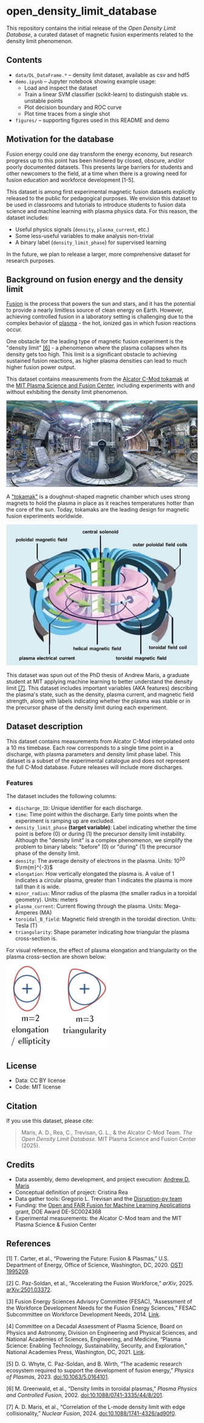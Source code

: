 # open_density_limit_database

This repository contains the initial release of the *Open Density Limit Database*, a curated dataset of magnetic fusion experiments related to the density limit phenomenon.

## Contents
- `data/DL_DataFrame.*` – density limit dataset, available as csv and hdf5
- `demo.ipynb` – Jupyter notebook showing example usage:
  - Load and inspect the dataset
  - Train a linear SVM classifier (scikit-learn) to distinguish stable vs. unstable points
  - Plot decision boundary and ROC curve
  - Plot time traces from a single shot
- `figures/` – supporting figures used in this README and demo

## Motivation for the database

Fusion energy could one day transform the energy economy, but research progress up to this point has been hindered by closed, obscure, and/or poorly documented datasets. This presents large barriers for students and other newcomers to the field, at a time when there is a growing need for fusion education and workforce development [1-5]. 


This dataset is among first experimental magnetic fusion datasets explicitly released to the public for pedagogical purposes. We envision this dataset to be used in classrooms and tutorials to introduce students to fusion data science and machine learning with plasma physics data. For this reason, the dataset includes:
- Useful physics signals (`density`, `plasma_current`, etc.)
- Some less-useful variables to make analysis non-trivial
- A binary label (`density_limit_phase`) for supervised learning

In the future, we plan to release a larger, more comprehensive dataset for research purposes.

## Background on fusion energy and the density limit

[Fusion](https://ccfe.ukaea.uk/fusion-energy/fusion-in-brief/) is the process that powers the sun and stars, and it has the potential to provide a nearly limitless source of clean energy on Earth. However, achieving controlled fusion in a laboratory setting is challenging due to the complex behavior of [plasma](https://www.pppl.gov/about/about-plasmas-and-fusion) - the hot, ionized gas in which fusion reactions occur.

One obstacle for the leading type of magnetic fusion experiment is the "density limit" [[6]](https://doi.org/10.1088/0741-3335/44/8/201) - a phenomenon where the plasma collapses when its density gets too high. This limit is a significant obstacle to achieving sustained fusion reactions, as higher plasma densities can lead to much higher fusion power output.

This dataset contains measurements from the [Alcator C-Mod tokamak](https://en.wikipedia.org/wiki/Alcator_C-Mod) at the [MIT Plasma Science and Fusion Center](https://www.psfc.mit.edu/), including experiments with and without exhibiting the density limit phenomenon. 

![The interior of the Alcator C-Mod tokamak](figures/alcator_c-mod_interior.jpg "The interior of the Alcator C-Mod tokamak")

A ["tokamak"](https://www.energy.gov/science/doe-explainstokamaks) is a doughnut-shaped magnetic chamber which uses strong magnets to hold the plasma in place as it reaches temperatures hotter than the core of the sun. Today, tokamaks are the leading design for magnetic fusion experiments worldwide.

![A diagram of a tokamak](figures/tokamak_diagram.jpg "A diagram of a tokamak")

This dataset was spun out of the PhD thesis of Andrew Maris, a graduate student at MIT applying machine learning to better understand the density limit [[7]](https://doi.org/10.1088/1741-4326/ad90f0). This dataset includes important variables (AKA features) describing the plasma's state, such as the density, plasma current, and magnetic field strength, along with labels indicating whether the plasma was stable or in the precursor phase of the density limit during each experiment.

## Dataset description

This dataset contains measurements from Alcator C-Mod interpolated onto a 10 ms timebase. Each row corresponds to a single time point in a discharge, with plasma parameters and density limit phase label. This dataset is a subset of the experimental catalogue and does not represent the full C-Mod database. Future releases will include more discharges.


### Features


The dataset includes the following columns:

- `discharge_ID`: Unique identifier for each discharge.
- `time`: Time point within the discharge. Early time points when the experiment is ramping up are excluded.
- `density_limit_phase` **(target variable)**: Label indicating whether the time point is before (0) or during (1) the precursor density limit instability. Although the "density limit" is a complex phenomenon, we simplify the problem to binary labels: "before" (0) or "during" (1) the precursor phase of the density limit.
- `density`: The average density of electrons in the plasma. Units: $10^{20}$ $\rm{m}^{-3}$
- `elongation`: How vertically elongated the plasma is. A value of 1 indicates a circular plasma, greater than 1 indicates the plasma is more tall than it is wide.
- `minor_radius`: Minor radius of the plasma (the smaller radius in a toroidal geometry). Units: meters
- `plasma_current`: Current flowing through the plasma. Units: Mega-Amperes (MA)
- `toroidal_B_field`: Magnetic field strength in the toroidal direction. Units: Tesla (T)
- `triangularity`: Shape parameter indicating how triangular the plasma cross-section is.

For visual reference, the effect of plasma elongation and triangularity on the plasma cross-section are shown below:

![Plasma elongation and triangularity](figures/plasma_shape.png "Plasma elongation and triangularity")



## License
- Data: CC BY license
- Code: MIT license

## Citation
If you use this dataset, please cite:

> Maris, A. D., Rea, C., Trevisan, G. L., & the Alcator C-Mod Team. *The Open Density Limit Database.* MIT Plasma Science and Fusion Center (2025).



## Credits
- Data assembly, demo development, and project execution: [Andrew D. Maris](https://andrewmaris.com/)
- Conceptual definition of project: Cristina Rea
- Data gather tools: Gregorio L. Trevisan and the [Disruption-py team](https://github.com/MIT-PSFC/disruption-py)
- Funding: the [Open and FAIR Fusion for Machine Learning Applications](https://disruptions.mit.edu/projects/open-fair-fusion/) grant, DOE Award DE-SC0024368
- Experimental measurements: the Alcator C-Mod team and the MIT Plasma Science & Fusion Center


## References


[1] T. Carter, et al., “Powering the Future: Fusion & Plasmas,” U.S. Department of Energy, Office of Science, Washington, DC, 2020. [OSTI 1995209](https://www.osti.gov/biblio/1995209).

[2] C. Paz-Soldan, et al., “Accelerating the Fusion Workforce,” *arXiv*, 2025. [arXiv:2501.03372](https://arxiv.org/abs/2501.03372).

[3] Fusion Energy Sciences Advisory Committee (FESAC), “Assessment of the Workforce Development Needs for the Fusion Energy Sciences,” FESAC Subcommittee on Workforce Development Needs, 2014. [Link](https://drive.google.com/file/d/1bHF1xTppHN14V-XsrHqmzjeyLM2mL6W1/view?pli=1).

[4] Committee on a Decadal Assessment of Plasma Science, Board on Physics and Astronomy, Division on Engineering and Physical Sciences, and National Academies of Sciences, Engineering, and Medicine, “Plasma Science: Enabling Technology, Sustainability, Security, and Exploration,” National Academies Press, Washington, DC, 2021. [Link](https://www.nap.edu/catalog/25802).

[5] D. G. Whyte, C. Paz-Soldan, and B. Wirth, “The academic research ecosystem required to support the development of fusion energy,” *Physics of Plasmas*, 2023. [doi:10.1063/5.0164101](https://doi.org/10.1063/5.0164101).

[6] M. Greenwald, et al., “Density limits in toroidal plasmas,” *Plasma Physics and Controlled Fusion*, 2002. [doi:10.1088/0741-3335/44/8/201](https://doi.org/10.1088/0741-3335/44/8/201).

[7] A. D. Maris, et al., “Correlation of the L-mode density limit with edge collisionality,” *Nuclear Fusion*, 2024. [doi:10.1088/1741-4326/ad90f0](https://doi.org/10.1088/1741-4326/ad90f0).
